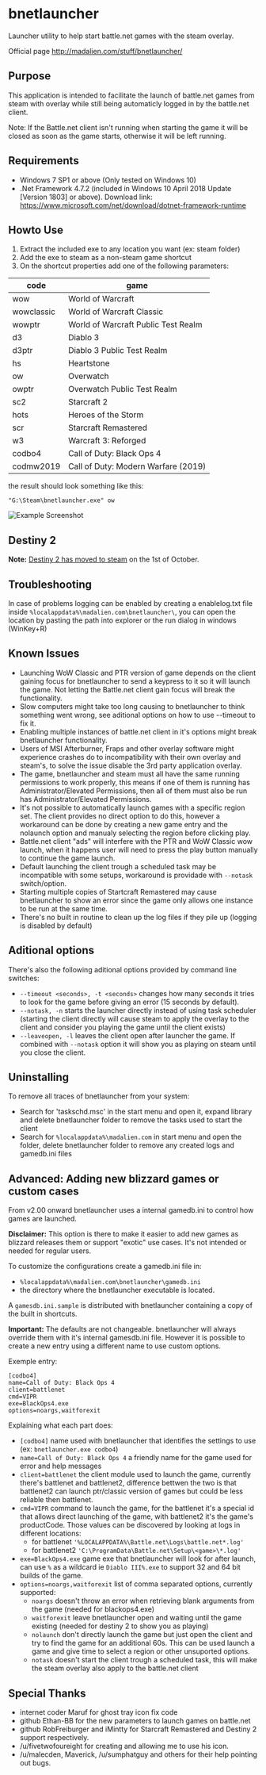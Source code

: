 # bnetlauncher

Launcher utility to help start battle.net games with the steam overlay.

Official page http://madalien.com/stuff/bnetlauncher/

## Purpose

This application is intended to facilitate the launch of battle.net games from steam with overlay
while still being automaticly logged in by the battle.net client.

Note: If the Battle.net client isn't running when starting the game it will be closed as soon as
the game starts, otherwise it will be left running.

## Requirements

* Windows 7 SP1 or above (Only tested on Windows 10)
* .Net Framework 4.7.2 (included in Windows 10 April 2018 Update [Version 1803] or above).
  Download link: https://www.microsoft.com/net/download/dotnet-framework-runtime

## Howto Use

1. Extract the included exe to any location you want (ex: steam folder)
2. Add the exe to steam as a non-steam game shortcut
3. On the shortcut properties add one of the following parameters:

| code          | game                                                  |
| ------------- | ----------------------------------------------------- |
|wow            | World of Warcraft                                     |
|wowclassic     | World of Warcraft Classic                             |
|wowptr         | World of Warcraft Public Test Realm                   |
|d3             | Diablo 3                                              |
|d3ptr          | Diablo 3 Public Test Realm                            |
|hs             | Heartstone                                            |
|ow             | Overwatch                                             |
|owptr          | Overwatch Public Test Realm                           |
|sc2            | Starcraft 2                                           |
|hots           | Heroes of the Storm                                   |
|scr            | Starcraft Remastered                                  |
|w3             | Warcraft 3: Reforged                                  |
|codbo4         | Call of Duty: Black Ops 4                             |
|codmw2019      | Call of Duty: Modern Warfare (2019)                   |

the result should look something like this:

    "G:\Steam\bnetlauncher.exe" ow

![Example Screenshot](https://madalien.com/media/uploads/2018/10/steam_parameters_bnetlauncher.png)

## Destiny 2

**Note:** [Destiny 2 has moved to steam](https://store.steampowered.com/app/1085660/Destiny_2/) on the 1st of October.


## Troubleshooting

In case of problems logging can be enabled by creating a enablelog.txt file inside `%localappdata%\madalien.com\bnetlauncher\`,
you can open the location by pasting the path into explorer or the run dialog in windows (WinKey+R)

## Known Issues

* Launching WoW Classic and PTR version of game depends on the client gaining focus for bnetlauncher to send a
  keypress to it so it will launch the game. Not letting the Battle.net client gain focus will break the functionality.
* Slow computers might take too long causing to bnetlauncher to think something went wrong, see aditional options
  on how to use --timeout to fix it.
* Enabling multiple instances of battle.net client in it's options might break bnetlauncher functionality.
* Users of MSI Afterburner, Fraps and other overlay software might experience crashes do to incompatibility
  with their own overlay and steam's, to solve the issue disable the 3rd party application overlay.
* The game, bnetlauncher and steam must all have the same running permissions to work properly, this means if
  one of them is running has Administrator/Elevated Permissions, then all of them must also be run has
  Administrator/Elevated Permissions.
* It's not possible to automatically launch games with a specific region set. The client provides no direct
  option to do this, however a workaround can be done by creating a new game entry and the nolaunch option and
  manualy selecting the region before clicking play.
* Battle.net client "ads" will interfere with the PTR and WoW Classic wow launch, when it happens user will
  need to press the play button manually to continue the game launch.
* Default launching the client trough a scheduled task may be incompatible with some setups, workaround is
  providade with `--notask` switch/option.
* Starting multiple copies of Startcraft Remastered may cause bnetlauncher to show an error since the game only allows
  one instance to be run at the same time.
* There's no built in routine to clean up the log files if they pile up (logging is disabled by default)

## Aditional options

There's also the following aditional options provided by command line switches:

* `--timeout <seconds>, -t <seconds>` changes how many seconds it tries to look for the game before giving an error (15 seconds by default).
* `--notask, -n` starts the launcher directly instead of using task scheduler (starting the client directly will cause steam to apply the overlay
  to the client and consider you playing the game until the client exists)
* `--leaveopen, -l` leaves the client open after launcher the game. If combined with `--notask` option it will show you as playing on steam until
  you close the client.


## Uninstalling

To remove all traces of bnetlauncher from your system:

* Search for 'taskschd.msc' in the start menu and open it, expand library and delete bnetlauncher folder to remove the tasks used to start the client
* Search for `%localappdata%\madalien.com` in start menu and open the folder, delete bnetlauncher folder to remove any created logs and gamedb.ini files

## Advanced: Adding new blizzard games or custom cases

From v2.00 onward bnetlauncher uses a internal gamedb.ini to control how games are launched.

**Disclaimer:** This option is there to make it easier to add new games as blizzard releases them or
support "exotic" use cases. It's not intended or needed for regular users.

To customize the configurations create a gamedb.ini file in:

* `%localappdata%\madalien.com\bnetlauncher\gamedb.ini`
* the directory where the bnetlauncher executable is located.

A `gamesdb.ini.sample` is distributed with bnetlauncher containing a copy of the built in shortcuts.

**Important:** The defaults are not changeable. bnetlauncher will always override them with it's internal gamesdb.ini file.
However it is possible to create a new entry using a different name to use custom options.

Exemple entry:

    [codbo4]
    name=Call of Duty: Black Ops 4
    client=battlenet
    cmd=VIPR
    exe=BlackOps4.exe
    options=noargs,waitforexit

Explaining what each part does:

* `[codbo4]`  name used with bnetlauncher that identifies the settings to use (ex: `bnetlauncher.exe codbo4`)
* `name=Call of Duty: Black Ops 4` a friendly name for the game used for error and help messages
* `client=battlenet` the client module used to launch the game, currently there's battlenet and battlenet2,
   difference bettwen the two is that battlenet2 can launch ptr/classic version of games but could be less reliable then battlenet.
* `cmd=VIPR` command to launch the game, for the battlenet it's a special id that allows direct launching of the game, with battlenet2
  it's the game's productCode. Those values can be discovered by looking at logs in different locations:
  * for battlenet `'%LOCALAPPDATA%\Battle.net\Logs\battle.net*.log'`
  * for battlenet2 `'C:\ProgramData\Battle.net\Setup\<game>\*.log'`
* `exe=BlackOps4.exe` game exe that bnetlauncher will look for after launch, can use `%` as a wildcard ie `Diablo III%.exe`
    to support 32 and 64 bit builds of the game.
* `options=noargs,waitforexit` list of comma separated options, currently supported:
  * `noargs` doesn't throw an error when retrieving blank arguments from the game (needed for blackops4.exe)
  * `waitforexit` leave bnetlauncher open and waiting until the game existing (needed for destiny 2 to show you as playing)
  * `nolaunch` don't directly launch the game but just open the client and try to find the game for an additional 60s. This can be 
    used launch a game and give time to select a region or other unsuported options.
  * `notask` doesn't start the client trough a scheduled task, this will make the steam overlay also apply to the battle.net client

## Special Thanks

* internet coder Maruf for ghost tray icon fix code
* github Ethan-BB for the new parameters to launch games on battle.net
* github RobFreiburger and iMintty for Starcraft Remastered and Destiny 2 support respectively.
* /u/fivetwofoureight for creating and allowing me to use his icon.
* /u/malecden, Maverick, /u/sumphatguy and others for their help pointing out bugs.
